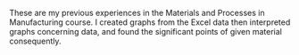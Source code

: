 These are my previous experiences in the Materials and Processes in Manufacturing course.
I created graphs from the Excel data then interpreted graphs concerning data, and found the significant points of given material consequently.
